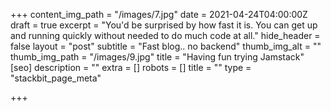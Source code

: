 +++
content_img_path = "/images/7.jpg"
date = 2021-04-24T04:00:00Z
draft = true
excerpt = "You'd be surprised by how fast it is. You can get up and running quickly without needed to do much code at all."
hide_header = false
layout = "post"
subtitle = "Fast blog.. no backend"
thumb_img_alt = ""
thumb_img_path = "/images/9.jpg"
title = "Having fun trying Jamstack"
[seo]
description = ""
extra = []
robots = []
title = ""
type = "stackbit_page_meta"

+++
